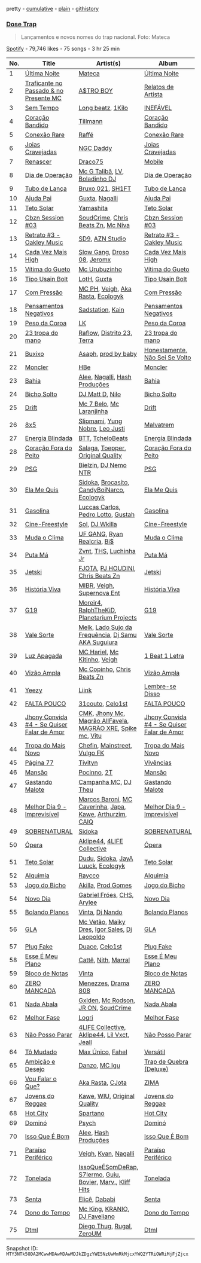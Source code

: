 pretty - [cumulative](/playlists/cumulative/37i9dQZF1DWWlW7KLhEhCZ.md) - [plain](/playlists/plain/37i9dQZF1DWWlW7KLhEhCZ) - [githistory](https://github.githistory.xyz/mackorone/spotify-playlist-archive/blob/main/playlists/plain/37i9dQZF1DWWlW7KLhEhCZ)

### [Dose Trap](https://open.spotify.com/playlist/37i9dQZF1DWWlW7KLhEhCZ)

> Lançamentos e novos nomes do trap nacional\. Foto: Mateca

[Spotify](https://open.spotify.com/user/spotify) - 79,746 likes - 75 songs - 3 hr 25 min

| No. | Title | Artist(s) | Album | Length |
|---|---|---|---|---|
| 1 | [Última Noite](https://open.spotify.com/track/6jmSTtldKhEMkZWq6XZRAb) | [Mateca](https://open.spotify.com/artist/6PCKJU7fu36U4fRl7354wU) | [Última Noite](https://open.spotify.com/album/3L4JBtJOVODvgC9C7GD1I2) | 2:47 |
| 2 | [Traficante no Passado & no Presente MC](https://open.spotify.com/track/7H7KVuFnOVHX8H1r8hTCJo) | [A$TRO BOY](https://open.spotify.com/artist/7fuqRvWuhmmFzqNPqZdZwE) | [Relatos de Artista](https://open.spotify.com/album/3bgJxxcUQagkFKffyZCV18) | 1:10 |
| 3 | [Sem Tempo](https://open.spotify.com/track/6JKYSFU9z2RDe2FUyNoaSa) | [Long beatz](https://open.spotify.com/artist/1oBkccDqIDMTntIIHKlJBp), [1Kilo](https://open.spotify.com/artist/6E2st8OqIaS7PU5gj95FSE) | [INEFÁVEL](https://open.spotify.com/album/1zztQHsfyK0hYA8debeM6X) | 2:38 |
| 4 | [Coração Bandido](https://open.spotify.com/track/5yEBUQCGq72w9EUsOyQQhM) | [Tillmann](https://open.spotify.com/artist/4ozkb2MvrszWeLI6moQi8h) | [Coração Bandido](https://open.spotify.com/album/5ae4HOcsJcRvW5vh47Xb04) | 2:40 |
| 5 | [Conexão Rare](https://open.spotify.com/track/3A4SgUBQVRtNDmZ5fzj5HH) | [Raffé](https://open.spotify.com/artist/0BMccF4OSgl180EzdVFY9m) | [Conexão Rare](https://open.spotify.com/album/4kBwsmJ15KE8I2gJsIcFfR) | 2:32 |
| 6 | [Joias Cravejadas](https://open.spotify.com/track/5Z9sKrS7BUsjYC1SRpx3WH) | [NGC Daddy](https://open.spotify.com/artist/2iNFFCEAFdfAV5hPdpMk6x) | [Joias Cravejadas](https://open.spotify.com/album/1kzNudtMHdSwalDSRE5Hfs) | 2:28 |
| 7 | [Renascer](https://open.spotify.com/track/3Gz2djkbK2Jdw4YkYxx6Jm) | [Draco75](https://open.spotify.com/artist/6zJ93Qsu3Lw3poY2BzaWvB) | [Mobile](https://open.spotify.com/album/5kMACxrsVtOv8DEGlQFSE4) | 2:09 |
| 8 | [Dia de Operação](https://open.spotify.com/track/4kW0WRAHlVX6qjFuJLqkak) | [Mc G Talibã](https://open.spotify.com/artist/3WqjZ3slxmWPlsKxJcAPMc), [LV](https://open.spotify.com/artist/3f6CmIIWksZbvLr5Of18BY), [Boladinho DJ](https://open.spotify.com/artist/07h4iWmJmlrSz6odV2mJgq) | [Dia de Operação](https://open.spotify.com/album/2GxlLLZxTzOysLvE73FbcQ) | 2:34 |
| 9 | [Tubo de Lança](https://open.spotify.com/track/3npXPVCw42oIzh701YkM90) | [Bruxo 021](https://open.spotify.com/artist/3yofl1khzdO4vkH6tyMg0t), [SH1FT](https://open.spotify.com/artist/4Jd5igGCAn61KCtrznCuCD) | [Tubo de Lança](https://open.spotify.com/album/3nP5nxztp0Pye1NzVcWA94) | 2:09 |
| 10 | [Ajuda Pai](https://open.spotify.com/track/7x6CaJIBZB7bhdG9lUJN05) | [Guxta](https://open.spotify.com/artist/3LutKkAZcYI7vS81R2yJjy), [Nagalli](https://open.spotify.com/artist/6TPJK8tv3AKKSsw0lENTQk) | [Ajuda Pai](https://open.spotify.com/album/54QCecDXkhYlcWOVRnRmNR) | 2:50 |
| 11 | [Teto Solar](https://open.spotify.com/track/08IBqKDBnYMivpc55tjPnb) | [Yamashita](https://open.spotify.com/artist/5aJKizHlj2VReayOZHmHFw) | [Teto Solar](https://open.spotify.com/album/35qA6VqCV2bEKEh7XfjDKG) | 2:34 |
| 12 | [Cbzn Session \#03](https://open.spotify.com/track/6V5GYcRxVlmK6sy8bSR9aC) | [SoudCrime](https://open.spotify.com/artist/0Huu7Wxkay3mCaoMuVkRNg), [Chris Beats Zn](https://open.spotify.com/artist/0YOr5sV4zMMyj5xviWiFjW), [Mc Niva](https://open.spotify.com/artist/1DMo6RVez4j6Rs0pWU9I5X) | [Cbzn Session \#03](https://open.spotify.com/album/3hjs7vTme0HxijZLjsoztP) | 2:06 |
| 13 | [Retrato \#3 \- Oakley Music](https://open.spotify.com/track/3lAxLWmbnBgkGcs6rRj250) | [SD9](https://open.spotify.com/artist/5vISZlkpbDSJybQqgUeF52), [AZN Studio](https://open.spotify.com/artist/3mmQ2jRf2DDpkI844nTT1h) | [Retrato \#3 \- Oakley Music](https://open.spotify.com/album/4KkgdlP3Zu45eARvswfo7v) | 3:11 |
| 14 | [Cada Vez Mais High](https://open.spotify.com/track/0eYNaqwlF2QfhKNTgvTsz7) | [Slow Gang](https://open.spotify.com/artist/7yeB6oM65lMbOBhPsu5fzq), [Droso 08](https://open.spotify.com/artist/6ldzMYF94YeCpiQuRFyJpw), [Jeromx](https://open.spotify.com/artist/1JsO6jl39B2T5atgizV44y) | [Cada Vez Mais High](https://open.spotify.com/album/7FCHFePNCMgNYNL4XjiLL5) | 3:21 |
| 15 | [Vítima do Gueto](https://open.spotify.com/track/3JKO7waiIZN7kevoQ2PE1y) | [Mc Urubuzinho](https://open.spotify.com/artist/0FoX5QU1aUxCGGMmrhrHok) | [Vítima do Gueto](https://open.spotify.com/album/4S0hSJI6hpelJFDyLmQWkw) | 2:41 |
| 16 | [Tipo Usain Bolt](https://open.spotify.com/track/2KPezBAO02ESHF0IBxFKnL) | [LotH](https://open.spotify.com/artist/15A5puZmE1MlaK7aFWfL0a), [Guxta](https://open.spotify.com/artist/3LutKkAZcYI7vS81R2yJjy) | [Tipo Usain Bolt](https://open.spotify.com/album/0RKUtGc7L0jaScyGn7FHZq) | 3:18 |
| 17 | [Com Pressão](https://open.spotify.com/track/6Ww1KjoOVgur1lFJxN6ZAf) | [MC PH](https://open.spotify.com/artist/4PLdCloYxu2bMKfuuB9lI5), [Veigh](https://open.spotify.com/artist/4YqwRbMLqGHRHLS1w2ZKse), [Aka Rasta](https://open.spotify.com/artist/1beK7BpUs2hTagfzLUb1HB), [Ecologyk](https://open.spotify.com/artist/1mohmQWtxDNZcBGkfxG4eW) | [Com Pressão](https://open.spotify.com/album/1p8Zf8GdClzaFEnkHQ2UMj) | 3:08 |
| 18 | [Pensamentos Negativos](https://open.spotify.com/track/5r2ddsRZ5PPCECalOfZBVj) | [Sadstation](https://open.spotify.com/artist/4OFUU6MkPNc2X96UJMlR0h), [Kain](https://open.spotify.com/artist/2FayqmwmL9Zxd4vErhPNgN) | [Pensamentos Negativos](https://open.spotify.com/album/1d1n79fvIMJnUclallzcSj) | 2:20 |
| 19 | [Peso da Coroa](https://open.spotify.com/track/3pK1RUpnusJfk1lM9Gjobb) | [LK](https://open.spotify.com/artist/1NwOxFPX8X4zAp6gF4K8DD) | [Peso da Coroa](https://open.spotify.com/album/5FHYIG4XinCUMbbWjayrCX) | 2:37 |
| 20 | [23 tropa do mano](https://open.spotify.com/track/6MYMpWviaGGXaSEQtlmb69) | [Raflow](https://open.spotify.com/artist/6NHJLHGyF86wd4DT8fNqD0), [Distrito 23](https://open.spotify.com/artist/5itNRAG8DPcD6Yrm1rFPLv), [Terra](https://open.spotify.com/artist/0wTyCMz1sLbxVNN0OP18oW) | [23 tropa do mano](https://open.spotify.com/album/11Nqy7tN74K2MReZ6vAmri) | 2:21 |
| 21 | [Buxixo](https://open.spotify.com/track/7cswkuNpLyyJSjn4miyLPc) | [Asaph](https://open.spotify.com/artist/2L5qzS8AVHdTtphFpjFYjI), [prod by baby](https://open.spotify.com/artist/2lW4v8QBN9C7ENq22OTS9V) | [Honestamente, Não Sei Se Volto](https://open.spotify.com/album/4SeI5cTxf6xHYjmMG4sBJT) | 1:55 |
| 22 | [Moncler](https://open.spotify.com/track/2Tk4WbHJ8vwYOvekWSNOfd) | [HBe](https://open.spotify.com/artist/15rnS5CZKmu5FJ3fkM8C1y) | [Moncler](https://open.spotify.com/album/5yUCX67aRpSfl1oEf3p8Lg) | 2:32 |
| 23 | [Bahia](https://open.spotify.com/track/5owa9sHRDBAS2cLuV206xy) | [Alee](https://open.spotify.com/artist/6rk6Izp6o42fUdE0jRqAP4), [Nagalli](https://open.spotify.com/artist/6TPJK8tv3AKKSsw0lENTQk), [Hash Produções](https://open.spotify.com/artist/4BZ0ACrHCLropCpHJypPvV) | [Bahia](https://open.spotify.com/album/5Rt4zzyB0s5OK99uAt4mRU) | 2:42 |
| 24 | [Bicho Solto](https://open.spotify.com/track/1hppsF1Yb1WNuMK28Boguc) | [DJ Matt D](https://open.spotify.com/artist/1rIc4yTieeRq25NA3T8RQ5), [Nilo](https://open.spotify.com/artist/5uD6uRKj2xYxpqx8bscaco) | [Bicho Solto](https://open.spotify.com/album/2Wma4pTFGzWmhdvIBAZtQy) | 2:39 |
| 25 | [Drift](https://open.spotify.com/track/04ztYC0emWbUtJC9YcBb1q) | [Mc 7 Belo](https://open.spotify.com/artist/48HM9dIFLIwnmNlXW5KBy7), [Mc Laranjinha](https://open.spotify.com/artist/1JJq541frMPfUIQiUoVrnp) | [Drift](https://open.spotify.com/album/2MZD3ymrHdJHYpotJeWNad) | 2:17 |
| 26 | [8x5](https://open.spotify.com/track/42LoQtPvGxvZMRD9ltWkaa) | [Slipmami](https://open.spotify.com/artist/1tnx55teqOt1cV6IlKcgNs), [Yung Nobre](https://open.spotify.com/artist/1zRwEApJZMUKUZDPYTNsrB), [Leo Justi](https://open.spotify.com/artist/1puzPcrOHKTMQ6KTuYfqU0) | [Malvatrem](https://open.spotify.com/album/1ZPKYFpymZKgLc0T0Z9WDL) | 2:55 |
| 27 | [Energia Blindada](https://open.spotify.com/track/5beWsnXM3MLSwmegmR0Ahn) | [BTT](https://open.spotify.com/artist/7dZiTIzdwJvG7AFzZSTec5), [TcheloBeats](https://open.spotify.com/artist/1jsSoxl3CZZjIEplGDBd3B) | [Energia Blindada](https://open.spotify.com/album/1lROd9OLxdwOZKP4PewKKe) | 2:58 |
| 28 | [Coração Fora do Peito](https://open.spotify.com/track/5iaqqaI14TizAGLcY7fduI) | [Salaga](https://open.spotify.com/artist/4Pqz6aZYK7On1mzad1vjeG), [Toepper](https://open.spotify.com/artist/2GF7qsjsk8GXGYezCljjNF), [Original Quality](https://open.spotify.com/artist/5ZTnWo7IY6rdIxm6aTSR84) | [Coração Fora do Peito](https://open.spotify.com/album/5jL7XhRAYXArd4UUnFXFMW) | 2:49 |
| 29 | [PSG](https://open.spotify.com/track/0tqO1MBpRPPk6oF9VuHtIs) | [Bielzin](https://open.spotify.com/artist/2vWGxqWbGgmgxVDZ5CBvBP), [DJ Nemo NTR](https://open.spotify.com/artist/7LioJE25SJYNLAFe1Opar0) | [PSG](https://open.spotify.com/album/7CXRExkP237yg0IcXS5IHl) | 2:19 |
| 30 | [Ela Me Quis](https://open.spotify.com/track/0VmHtAcOXmPO7KGle2PxEi) | [Sidoka](https://open.spotify.com/artist/7EyzyrMNgqiK8bMrbkOT9l), [Brocasito](https://open.spotify.com/artist/6ixe2JpfacOq9BvkwQ9rXM), [CandyBoiNarco](https://open.spotify.com/artist/5rFhngLLknG7fm5OUEO2Ze), [Ecologyk](https://open.spotify.com/artist/1mohmQWtxDNZcBGkfxG4eW) | [Ela Me Quis](https://open.spotify.com/album/6FLw6r7vhqO8j1pFGG9EvD) | 3:18 |
| 31 | [Gasolina](https://open.spotify.com/track/27QbHc3LO4fnFhP0Hh2DRK) | [Luccas Carlos](https://open.spotify.com/artist/5WFFFHVqeVk5tLuYh2KjQy), [Pedro Lotto](https://open.spotify.com/artist/23ot0eI6ByBW6LrlBfr2bm), [Gustah](https://open.spotify.com/artist/0nzfP49X2nrzmmkwZf180L) | [Gasolina](https://open.spotify.com/album/5gzX6kXfruVKsEkefvRN5T) | 3:21 |
| 32 | [Cine\-Freestyle](https://open.spotify.com/track/3iUTq5OLnMmkmLvS9wpvYL) | [Sol](https://open.spotify.com/artist/5ilajOdd3AoPqjku80Jc20), [DJ Wkilla](https://open.spotify.com/artist/5nHUlAMjYkOtzSvqwzcdUW) | [Cine\-Freestyle](https://open.spotify.com/album/5rmqSAzctokPOIBtWjh3GL) | 3:03 |
| 33 | [Muda o Clima](https://open.spotify.com/track/5rRiLKbeO2Lb6FeId5eERS) | [UF GANG](https://open.spotify.com/artist/4yIsCbR2dnX4UbeAy1UDp3), [Ryan Realcria](https://open.spotify.com/artist/24km46riM1Ch9H1eNDQcuX), [Bi$](https://open.spotify.com/artist/3PLe9jQKKCodC1Q6kB5MdA) | [Muda o Clima](https://open.spotify.com/album/7hWHZGvxbVWN8tbxZJv3rr) | 2:30 |
| 34 | [Puta Má](https://open.spotify.com/track/5dlsn3Rra8eUz4vqM7vV9I) | [Zvnt](https://open.spotify.com/artist/7IAvWOym99EaN5yJShXCDZ), [THS](https://open.spotify.com/artist/3mI838insJsm1g7P3EsQW4), [Luchinha Jr](https://open.spotify.com/artist/5v2bQ2dsdQmr2ARUYwnDHX) | [Puta Má](https://open.spotify.com/album/3x8eKSOj7x9ruB8Sh6uEZ4) | 2:07 |
| 35 | [Jetski](https://open.spotify.com/track/1RrklvAkbL0dtlTdGp5MET) | [FJOTA](https://open.spotify.com/artist/2EaN7Ag32d6Cfh2qldaKwW), [PJ HOUDINI](https://open.spotify.com/artist/3nfVTPYDnppERKGCRS4vim), [Chris Beats Zn](https://open.spotify.com/artist/0YOr5sV4zMMyj5xviWiFjW) | [Jetski](https://open.spotify.com/album/6sTg9Qf2dPypBA5G48cc2m) | 2:00 |
| 36 | [História Viva](https://open.spotify.com/track/7m152HAOwXAVINMeAWeIAH) | [MIBR](https://open.spotify.com/artist/47DQHEqqDAc2b6IXbjSxbj), [Veigh](https://open.spotify.com/artist/4YqwRbMLqGHRHLS1w2ZKse), [Supernova Ent](https://open.spotify.com/artist/3prRKGJz16RRMRSIM97nHw) | [História Viva](https://open.spotify.com/album/2JnPvhij5LOv5NuDDBxTEJ) | 3:07 |
| 37 | [G19](https://open.spotify.com/track/7leBjfWI2ofnMeEWLqVSer) | [Moreir4](https://open.spotify.com/artist/67Ly0I5kLhLHjlT6L2dJTW), [RalphTheKiD](https://open.spotify.com/artist/6Hmszyqw2GWY3X0yt0k1lw), [Planetarium Projects](https://open.spotify.com/artist/1hlveAkped8r2RE3HU4WFm) | [G19](https://open.spotify.com/album/3tCs26KwquFJnxajDGWSON) | 2:16 |
| 38 | [Vale Sorte](https://open.spotify.com/track/3Y5SAKvIjcy4FUsUvy60Lq) | [Melk](https://open.spotify.com/artist/468sASOdHUVTemljKTwVlU), [Lado Sujo da Frequência](https://open.spotify.com/artist/6aPW50hBX6ZLc5QTgor7Wh), [Dj Samu AKA Suguiura](https://open.spotify.com/artist/2ho4L2JrmN8G77BI2Nh5Xs) | [Vale Sorte](https://open.spotify.com/album/6VueN64hndiwQJZLGWBMcA) | 2:49 |
| 39 | [Luz Apagada](https://open.spotify.com/track/7vT7jEmtlRnKNThbgRxug6) | [MC Hariel](https://open.spotify.com/artist/0pcoadNMmvrUyab1RxWBoV), [Mc Kitinho](https://open.spotify.com/artist/1d2PrJ5wELpihT8yrwH4mO), [Veigh](https://open.spotify.com/artist/4YqwRbMLqGHRHLS1w2ZKse) | [1 Beat 1 Letra](https://open.spotify.com/album/2GjSmvspkIe32HTVw8rpOS) | 3:24 |
| 40 | [Vizão Ampla](https://open.spotify.com/track/7A0kLj0qCgrOhrAtrTc0e4) | [Mc Copinho](https://open.spotify.com/artist/1vlXObKcdeNJY7diNyDK9R), [Chris Beats Zn](https://open.spotify.com/artist/0YOr5sV4zMMyj5xviWiFjW) | [Vizão Ampla](https://open.spotify.com/album/0iOzCJ2nb8sQe8mteTY671) | 2:06 |
| 41 | [Yeezy](https://open.spotify.com/track/1qqst8aKtZtA3jSVwzc1gq) | [Liink](https://open.spotify.com/artist/6XAaynGctovNbHNyGohYkA) | [Lembre\-se Disso](https://open.spotify.com/album/6aHP9UPN5rIQZr0MUzAfxz) | 3:40 |
| 42 | [FALTA POUCO](https://open.spotify.com/track/4OjrPYlHrc63TxZbxvlNZU) | [31couto](https://open.spotify.com/artist/7cUn4j1gy5RABIg4KADSbl), [Celo1st](https://open.spotify.com/artist/6RC5tRbakJ46EExHuPmxzK) | [FALTA POUCO](https://open.spotify.com/album/5ZY9JnRai7n30JUCcswitf) | 1:45 |
| 43 | [Jhony Convida \#4 \- Se Quiser Falar de Amor](https://open.spotify.com/track/0V9FtpyDuKBWhOQ9D6n66J) | [CMK](https://open.spotify.com/artist/6QmnOxsr8M6iD5Zqpb2src), [Jhony Mc](https://open.spotify.com/artist/4hTGLEnPwUsmgakVoSo9Ww), [Magrão AllFavela](https://open.spotify.com/artist/1TBurupOpaxZ5iA4uMXEo1), [MAGRÃO XRE](https://open.spotify.com/artist/4k8NJnF9h7zTQbuJBT4lCY), [Spike mc](https://open.spotify.com/artist/6IKkwvOar68DZ3AZQLW3XP), [Vitu](https://open.spotify.com/artist/7bTFBcrLK1YKjebr457Nrz) | [Jhony Convida \#4 \- Se Quiser Falar de Amor](https://open.spotify.com/album/4LSYYArcJfGHKuUDWGu8tU) | 3:25 |
| 44 | [Tropa do Mais Novo](https://open.spotify.com/track/1Afqu53uuGNHKXyCfNIqhW) | [Chefin](https://open.spotify.com/artist/68PYmgkbRP1qZnEWOry7sB), [Mainstreet](https://open.spotify.com/artist/25XJqeReVV38w0tR04GGBd), [Vulgo FK](https://open.spotify.com/artist/27azwwkxutWL1BWMkgNIh0) | [Tropa do Mais Novo](https://open.spotify.com/album/1HDwGbuDmbuu8WJG81cCMV) | 3:21 |
| 45 | [Página 77](https://open.spotify.com/track/4oLSGyNJSCdCNBN9yMV2N8) | [Tivityn](https://open.spotify.com/artist/17eBIeZfCeaETi2IgqQlxE) | [Vivências](https://open.spotify.com/album/3FAmGXwkgx3i03IKsdcuBp) | 3:31 |
| 46 | [Mansão](https://open.spotify.com/track/6qEpRTwMng2D4OiB3SfVne) | [Pocinno](https://open.spotify.com/artist/71jxfnyWB1z0h4ZI5R29xb), [2T](https://open.spotify.com/artist/3ls0I42IWbgbZFnFCfi21m) | [Mansão](https://open.spotify.com/album/3qA1tUjGJ21LFv7rTZf9TJ) | 3:01 |
| 47 | [Gastando Malote](https://open.spotify.com/track/3glVaDq0W1Q6lRj4mY4bDm) | [Campanha MC](https://open.spotify.com/artist/73afrwTwaERzC4iChaDgaY), [DJ Theu](https://open.spotify.com/artist/6FF3Heb2v3FW6kMrW7EfT7) | [Gastando Malote](https://open.spotify.com/album/0evTzHLMP23CYsW2sr1Nz2) | 2:40 |
| 48 | [Melhor Dia 9 \- Imprevisível](https://open.spotify.com/track/7hx1k6RDaibeSPPVYHnOai) | [Marcos Baroni](https://open.spotify.com/artist/65gA1Fzv5EBpFqOezGLupY), [MC Caverinha](https://open.spotify.com/artist/7tojcuXcZ7eBlQjbAc65Ee), [Japa](https://open.spotify.com/artist/3455RNeKZ9giouA4pde2qA), [Kawe](https://open.spotify.com/artist/1TYJOhNSxMOODWiDVhuyZb), [Arthurzim](https://open.spotify.com/artist/60chcKrdgEA7TZbi4fWVri), [CAIQ](https://open.spotify.com/artist/1KWpZUdDFZt8GXdU5Uza3z) | [Melhor Dia 9 \- Imprevisível](https://open.spotify.com/album/308uSWisVb98sne2qdrWo5) | 3:36 |
| 49 | [SOBRENATURAL](https://open.spotify.com/track/3QncTbkiAhGomFf0KHaqlf) | [Sidoka](https://open.spotify.com/artist/7EyzyrMNgqiK8bMrbkOT9l) | [SOBRENATURAL](https://open.spotify.com/album/2CJ5Vpgc8ibMiu0gchg4uL) | 3:12 |
| 50 | [Ópera](https://open.spotify.com/track/5Y5nAka7nWX2teJkh6oK5y) | [Aklipe44](https://open.spotify.com/artist/3Sdc0xD6vTtMz4j6z5tFtz), [4LIFE Collective](https://open.spotify.com/artist/5b0GvhvDm06xgOF2AuOyVn) | [Ópera](https://open.spotify.com/album/4x4EmEYwiLyKdJ3xnc7wrd) | 2:26 |
| 51 | [Teto Solar](https://open.spotify.com/track/0LL0f65AL3cYEopGZYPnuC) | [Dudu](https://open.spotify.com/artist/5Ynf8bbQV9ICbK3vZoPxGF), [Sidoka](https://open.spotify.com/artist/7EyzyrMNgqiK8bMrbkOT9l), [JayA Luuck](https://open.spotify.com/artist/4oxFgud0qa3A1tE6JFpFVp), [Ecologyk](https://open.spotify.com/artist/1mohmQWtxDNZcBGkfxG4eW) | [Teto Solar](https://open.spotify.com/album/6ft3PwbypxEq9WycNgLRGR) | 3:04 |
| 52 | [Alquimia](https://open.spotify.com/track/645tK7yPGLfjBcTvMANzpM) | [Raycco](https://open.spotify.com/artist/4EiUouIqWkYsbRy641SgAJ) | [Alquimia](https://open.spotify.com/album/1EQimLwCueteXnWXTbg08y) | 2:06 |
| 53 | [Jogo do Bicho](https://open.spotify.com/track/4EfCQcyOykgNJxAf1g1K2H) | [Akilla](https://open.spotify.com/artist/4AlpcXJqYvX4ovs4zEb2UB), [Prod Gomes](https://open.spotify.com/artist/2OykwFvrdokATKdUQPGAFA) | [Jogo do Bicho](https://open.spotify.com/album/1SowDroZuixt9Yt6k9HPGT) | 2:38 |
| 54 | [Novo Dia](https://open.spotify.com/track/1kW8kkbjiwuDdSKwvvKKU9) | [Gabriel Fróes](https://open.spotify.com/artist/6yUPIetpn9tCDuGyNDh3Uh), [CHS](https://open.spotify.com/artist/3MHIgk9kofA8ZkNcZoQMpj), [Arylee](https://open.spotify.com/artist/6HuBVS50T7QSKqtXDSFbB9) | [Novo Dia](https://open.spotify.com/album/2Pht2lZ6CxMkk4Z28zUnzo) | 3:35 |
| 55 | [Bolando Planos](https://open.spotify.com/track/0fsVijIFub7LD7D0xTSidg) | [Vinta](https://open.spotify.com/artist/5xcDWx5ijKmZyxlgbtcK0C), [Dj Nando](https://open.spotify.com/artist/6zLxMmshd50T4lPewpA78W) | [Bolando Planos](https://open.spotify.com/album/2pJ1qLw7bHRcDYfub815Nw) | 2:06 |
| 56 | [GLA](https://open.spotify.com/track/6jAyi0z7YVQ7cmBpkYhhph) | [Mc Vetão](https://open.spotify.com/artist/4xGAGNa46HT0pafsiecUQ5), [Maiky Dres](https://open.spotify.com/artist/2quIIcvyt2CtElA3UiHYFr), [Igor Sales](https://open.spotify.com/artist/2EviHZCzRfYkqh0yzn8GXw), [Dj Leopoldo](https://open.spotify.com/artist/2M52eKgaUDTtOV11sxXk1o) | [GLA](https://open.spotify.com/album/2PJhEgeZ2nBZxL7w7S14vy) | 2:52 |
| 57 | [Plug Fake](https://open.spotify.com/track/77OSKeSazmzUTefLereoLg) | [Duace](https://open.spotify.com/artist/2SsXx3dW4xOoDQ1TxOCE4S), [Celo1st](https://open.spotify.com/artist/6RC5tRbakJ46EExHuPmxzK) | [Plug Fake](https://open.spotify.com/album/5D1zmtq5C7PGzXhEgBjs3X) | 2:20 |
| 58 | [Esse É Meu Plano](https://open.spotify.com/track/54q3siAAog7qnLhUPnWvSr) | [Cattê](https://open.spotify.com/artist/3zDcpCuml9h74aIOs8Gx2W), [Nith](https://open.spotify.com/artist/3OZbEO1ofELMzNrleV5Umb), [Marral](https://open.spotify.com/artist/3pAK11IqE1QSx1xf4nadtC) | [Esse É Meu Plano](https://open.spotify.com/album/4qitJOG6xFWm3h1HAVjeBa) | 2:45 |
| 59 | [Bloco de Notas](https://open.spotify.com/track/3Th3ZBWT5qSEOKjGRMHv8K) | [Vinta](https://open.spotify.com/artist/5xcDWx5ijKmZyxlgbtcK0C) | [Bloco de Notas](https://open.spotify.com/album/75cf5PmOUTPxcn3ZHqtedz) | 2:56 |
| 60 | [ZERO MANCADA](https://open.spotify.com/track/0bovoHi2a1wyj63PVAY9dj) | [Menezzes](https://open.spotify.com/artist/7dw3nY1FCvYmcL1LTL1lq6), [Drama 808](https://open.spotify.com/artist/6fNCOhWNXgliXlRJvqYkGm) | [ZERO MANCADA](https://open.spotify.com/album/1SE4EjN9qPKpUmqPWsc7og) | 2:25 |
| 61 | [Nada Abala](https://open.spotify.com/track/3XrdhuSL2LTZDTdLnSuBoQ) | [Gxlden](https://open.spotify.com/artist/7B8bcVe9PQZSS633ZQa9qo), [Mc Rodson](https://open.spotify.com/artist/1dMvEh0mf2B6t4LvnzyXp4), [JR ON](https://open.spotify.com/artist/6Z49It3vdzrqiSuu9dxeVA), [SoudCrime](https://open.spotify.com/artist/0Huu7Wxkay3mCaoMuVkRNg) | [Nada Abala](https://open.spotify.com/album/67vR4b6y6IIyshR3cO1a4W) | 2:13 |
| 62 | [Melhor Fase](https://open.spotify.com/track/4FLua0K5SYxcimOi7Py6uf) | [Logri](https://open.spotify.com/artist/1pDdBrq22wMmvTvms7RVEX) | [Melhor Fase](https://open.spotify.com/album/6L0HxGxT6cjhMm0S5QV1d7) | 2:52 |
| 63 | [Não Posso Parar](https://open.spotify.com/track/0obtACkhdIBCOuIVT87mwZ) | [4LIFE Collective](https://open.spotify.com/artist/5b0GvhvDm06xgOF2AuOyVn), [Aklipe44](https://open.spotify.com/artist/3Sdc0xD6vTtMz4j6z5tFtz), [Lil Vxct](https://open.spotify.com/artist/4liBXo1Tt4Zzx7sToYROEZ), [Jeall](https://open.spotify.com/artist/4dL3Sc02sRexL3jylcoGNt) | [Não Posso Parar](https://open.spotify.com/album/2wHwlCUJ3AOtfxMBqWr0PM) | 2:37 |
| 64 | [Tô Mudado](https://open.spotify.com/track/2rM4PoRWLhbqRaPnqvi9i3) | [Max Único](https://open.spotify.com/artist/3BBE6ygahYvS36yLUe6Lhh), [Fahel](https://open.spotify.com/artist/6eBQDBWq5rlP76s4TpOHCC) | [Versátil](https://open.spotify.com/album/74KJcP4LVjg2E3X8yoFX6o) | 2:16 |
| 65 | [Ambição e Desejo](https://open.spotify.com/track/6RAJXjuBuK2SvSmVRPuoG5) | [Danzo](https://open.spotify.com/artist/5ZyT4ZJtpQdihQ7MTMTluE), [MC Igu](https://open.spotify.com/artist/5K854sjdzabwOy9KltU3Po) | [Trap de Quebra \(Deluxe\)](https://open.spotify.com/album/19fuY6ljpmJaymifBNFqDf) | 2:59 |
| 66 | [Vou Falar o Que?](https://open.spotify.com/track/532c5QACGW10DFZWyNaMKL) | [Aka Rasta](https://open.spotify.com/artist/1beK7BpUs2hTagfzLUb1HB), [CJota](https://open.spotify.com/artist/5qvphJwi72TG198xn5VVYH) | [ZIMA](https://open.spotify.com/album/2jTUSGIQ6bUClribNqzoTf) | 3:03 |
| 67 | [Jovens do Reggae](https://open.spotify.com/track/3HdEOUNuFuoWj06rXpQQ4o) | [Kawe](https://open.spotify.com/artist/1TYJOhNSxMOODWiDVhuyZb), [WIU](https://open.spotify.com/artist/3MrDVzg7ZXaYMyQmbDInr7), [Original Quality](https://open.spotify.com/artist/5ZTnWo7IY6rdIxm6aTSR84) | [Jovens do Reggae](https://open.spotify.com/album/1GJLb6DW0nVTH9rcaCzKgp) | 3:03 |
| 68 | [Hot City](https://open.spotify.com/track/51F79RkXKKxyXxn0WdcpSL) | [Spartano](https://open.spotify.com/artist/5VkAxeOIPrz93DkfyhdHDL) | [Hot City](https://open.spotify.com/album/285dyplMmdf18fGjnRQZak) | 3:07 |
| 69 | [Dominó](https://open.spotify.com/track/7cYAE74uGy0ggBLilqvjxn) | [Psych](https://open.spotify.com/artist/56cqVCO3vabMghliZvW9S1) | [Dominó](https://open.spotify.com/album/1iDKJPSsQbElS3M1jY8hMR) | 2:39 |
| 70 | [Isso Que É Bom](https://open.spotify.com/track/2LUj933qs4IEFzSLLS9aJS) | [Alee](https://open.spotify.com/artist/6rk6Izp6o42fUdE0jRqAP4), [Hash Produções](https://open.spotify.com/artist/4BZ0ACrHCLropCpHJypPvV) | [Isso Que É Bom](https://open.spotify.com/album/5FtV4axHZhRLHjT33tpaMk) | 2:35 |
| 71 | [Paraíso Periférico](https://open.spotify.com/track/0piW8h3hjHkKfEJu6LzU7j) | [Veigh](https://open.spotify.com/artist/4YqwRbMLqGHRHLS1w2ZKse), [Kyan](https://open.spotify.com/artist/05qCf6M7E7AxizHVmrcPqh), [Nagalli](https://open.spotify.com/artist/6TPJK8tv3AKKSsw0lENTQk) | [Paraíso Periférico](https://open.spotify.com/album/1TQdoLB4Ys0i4qCw693kZR) | 2:51 |
| 72 | [Tonelada](https://open.spotify.com/track/3L6ubXrVpnxHLyhL8smMkX) | [IssoQueÉSomDeRap](https://open.spotify.com/artist/43DrL9cHm49HEwg85idE2c), [S7lermo](https://open.spotify.com/artist/5yu0eLdIxLm3LvTxqewqhm), [Guiu](https://open.spotify.com/artist/4Ll7ZvCVTwveULVP2Ze0px), [Bovier](https://open.spotify.com/artist/2wUJ1qq1GJ6V9jUeeINIyQ), [Marv.](https://open.spotify.com/artist/2ILWVafy9bA3EsuKqmUZOi), [Kliff Hits](https://open.spotify.com/artist/6gn6AnKY4Tln44F07ejudP) | [Tonelada](https://open.spotify.com/album/0oRDhjSaFLpeATZlQ4Upyq) | 3:45 |
| 73 | [Senta](https://open.spotify.com/track/7iIPFHWNQsPiefonUwoI3k) | [Elicê](https://open.spotify.com/artist/7IWi4NOiLz0JJ0qJhCYLN0), [Dababi](https://open.spotify.com/artist/54UvxZkNZlwt4Gm8JYMg0b) | [Senta](https://open.spotify.com/album/5AYk5IV25N14Qj4FUvxuYu) | 3:16 |
| 74 | [Dono do Tempo](https://open.spotify.com/track/1XEy922wlmhiOW1TQoW3BZ) | [Mc King](https://open.spotify.com/artist/1g2Y9BdMQmy2dp5oLbInjz), [KRANIO](https://open.spotify.com/artist/6J1S0t1vRR7f6wcTWh4Qql), [DJ Faveliano](https://open.spotify.com/artist/53SS1Ab7P1dG97hT8jwAKQ) | [Dono do Tempo](https://open.spotify.com/album/0t34IJmpRmUsiSbBwpTNg1) | 3:29 |
| 75 | [Dtml](https://open.spotify.com/track/5OLrCfwG3L1Xq24FDvIyUV) | [Diego Thug](https://open.spotify.com/artist/4XJyjyOJnsvtZEi5isgKSw), [Rugal](https://open.spotify.com/artist/2rI145bvCczreyC9mvk9hy), [ZeroUM](https://open.spotify.com/artist/6iMqvz6RouFq1o4IHJ7HVy) | [Dtml](https://open.spotify.com/album/2cIDEiDekBHyduSkY1UBVX) | 2:31 |

Snapshot ID: `MTY3NTk5ODA2MCwwMDAwMDAwMDJkZDgzYWE5NzUwMmRkMjcxYWQ2YTRiOWRiMjFjZjcx`

